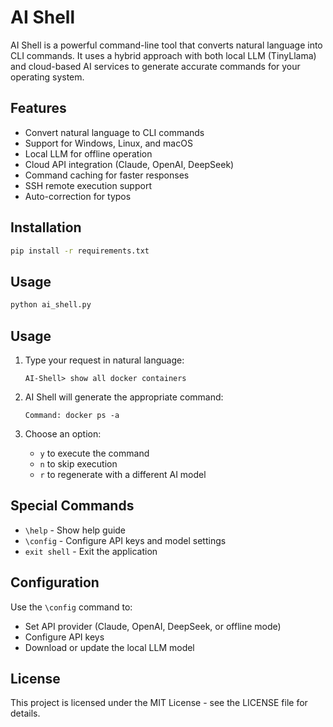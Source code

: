 # AI Shell

AI Shell is a powerful command-line tool that converts natural language into CLI commands. It uses a hybrid approach with both local LLM (TinyLlama) and cloud-based AI services to generate accurate commands for your operating system.

## Features

- Convert natural language to CLI commands
- Support for Windows, Linux, and macOS
- Local LLM for offline operation
- Cloud API integration (Claude, OpenAI, DeepSeek)
- Command caching for faster responses
- SSH remote execution support
- Auto-correction for typos


## Installation

```bash
pip install -r requirements.txt
```

## Usage

```bash
python ai_shell.py
```

## Usage

1. Type your request in natural language:
   ```
   AI-Shell> show all docker containers
   ```

2. AI Shell will generate the appropriate command:
   ```
   Command: docker ps -a
   ```

3. Choose an option:
   - `y` to execute the command
   - `n` to skip execution
   - `r` to regenerate with a different AI model

## Special Commands

- `\help` - Show help guide
- `\config` - Configure API keys and model settings
- `exit shell` - Exit the application

## Configuration

Use the `\config` command to:
- Set API provider (Claude, OpenAI, DeepSeek, or offline mode)
- Configure API keys
- Download or update the local LLM model


## License

This project is licensed under the MIT License - see the LICENSE file for details.
